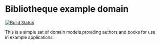 # Bibliotheque example domain

[![Build Status](https://travis-ci.org/akrabat/bibliotheque.png?branch=master)](https://travis-ci.org/akrabat/bibliotheque)


This is a simple set of domain models providing authors and books for use in example applications.
